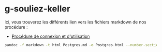 # g-souliez-keller

Ici, vous trouverez les différents lien vers les fichiers markdown de nos procédure :

- [Procédure de connexion et d'utilisation](./Connexion_Utilisation.md)


```bash
pandoc -f markdown -t html Postgres.md -o Postgres.html --number-sections --css=css/style.css --standalone --toc --metadata title="Procédure l'installation de Postgres"
```
